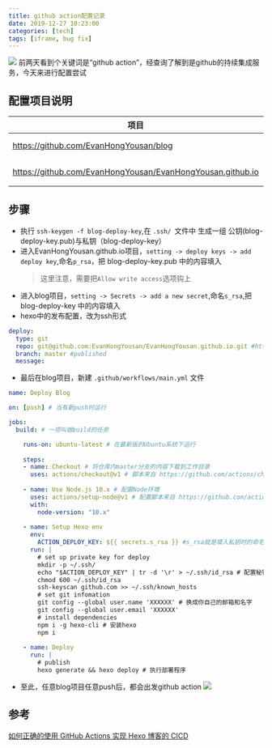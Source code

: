 ```yaml
---
title: github action配置记录
date: 2019-12-27 10:23:00
categories: [tech]
tags: [iframe, bug fix]
---
```


![](/images/github-action-config-log/gif.gif)
前两天看到个关键词是“github action”，经查询了解到是github的持续集成服务，今天来进行配置尝试 
<escape><!-- more --></escape>

## 配置项目说明

|  项目   | 说明  |
|  ----  | ----  |
| https://github.com/EvanHongYousan/blog  | blog源码 |
| https://github.com/EvanHongYousan/EvanHongYousan.github.io  | 静态文件 |

## 步骤

- 执行 `ssh-keygen -f blog-deploy-key`,在 `.ssh/ `文件中 生成一组 公钥(blog-deploy-key.pub)与私钥（blog-deploy-key）
- 进入EvanHongYousan.github.io项目，`setting -> deploy keys -> add deploy key`,命名`p_rsa`，把 blog-deploy-key.pub 中的内容填入
  > 这里注意，需要把`Allow write access`选项钩上
- 进入blog项目，`setting -> Secrets -> add a new secret`,命名`s_rsa`,把 blog-deploy-key 中的内容填入
- hexo中的发布配置，改为ssh形式
```yml
deploy:
  type: git
  repo: git@github.com:EvanHongYousan/EvanHongYousan.github.io.git #https://bitbucket.org/JohnSmith/johnsmith.bitbucket.io
  branch: master #published
  message:
```
- 最后在blog项目，新建 `.github/workflows/main.yml` 文件
```yml
name: Deploy Blog

on: [push] # 当有新push时运行

jobs:
  build: # 一项叫做build的任务

    runs-on: ubuntu-latest # 在最新版的Ubuntu系统下运行
    
    steps:
    - name: Checkout # 将仓库内master分支的内容下载到工作目录
      uses: actions/checkout@v1 # 脚本来自 https://github.com/actions/checkout
      
    - name: Use Node.js 10.x # 配置Node环境
      uses: actions/setup-node@v1 # 配置脚本来自 https://github.com/actions/setup-node
      with:
        node-version: "10.x"
    
    - name: Setup Hexo env
      env:
        ACTION_DEPLOY_KEY: ${{ secrets.s_rsa }} #s_rsa就是填入私钥时的命名
      run: |
        # set up private key for deploy
        mkdir -p ~/.ssh/
        echo "$ACTION_DEPLOY_KEY" | tr -d '\r' > ~/.ssh/id_rsa # 配置秘钥
        chmod 600 ~/.ssh/id_rsa
        ssh-keyscan github.com >> ~/.ssh/known_hosts
        # set git infomation
        git config --global user.name 'XXXXXX' # 换成你自己的邮箱和名字
        git config --global user.email 'XXXXXX'
        # install dependencies
        npm i -g hexo-cli # 安装hexo
        npm i
  
    - name: Deploy
      run: |
        # publish
        hexo generate && hexo deploy # 执行部署程序
```
- 至此，任意blog项目任意push后，都会出发github action
![](/images/github-action-config-log/gif.gif)

## 参考

[如何正确的使用 GitHub Actions 实现 Hexo 博客的 CICD](https://hdj.me/github-actions-hexo-cicd/)

